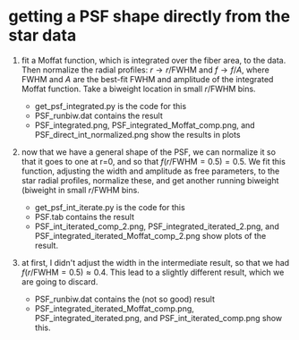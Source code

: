 # getting a PSF shape directly from the star data

1. fit a Moffat function, which is integrated over the fiber area, to the data. Then normalize the radial profiles: $r \rightarrow r / \mathrm{FWHM}$ and $f \rightarrow f/A$, where $\mathrm{FWHM}$ and $A$ are the best-fit FWHM and amplitude of the integrated Moffat function. Take a biweight location in small $r/\mathrm{FWHM}$ bins. 
	* get_psf_integrated.py is the code for this
	* PSF_runbiw.dat contains the result
	* PSF_integrated.png,  PSF_integrated_Moffat_comp.png, and PSF_direct_int_normalized.png show the results in plots

2. now that we have a general shape of the PSF, we can normalize it so that it goes to one at r=0, and so that $f(r/\mathrm{FWHM} = 0.5) = 0.5$. We fit this function, adjusting the width and amplitude as free parameters, to the star radial profiles, normalize these, and get another running biweight (biweight in small $r/\mathrm{FWHM}$ bins.
	* get_psf_int_iterate.py is the code for this
	* PSF.tab contains the result
	* PSF_int_iterated_comp_2.png, PSF_integrated_iterated_2.png, and PSF_integrated_iterated_Moffat_comp_2.png show plots of the result.

3. at first, I didn't adjust the width in the intermediate result, so that we had $f(r/\mathrm{FWHM} = 0.5) \approx 0.4$. This lead to a slightly different result, which we are going to discard.
	* PSF_runbiw.dat contains the (not so good) result
	* PSF_integrated_iterated_Moffat_comp.png, PSF_integrated_iterated.png, and PSF_int_iterated_comp.png show this. 
